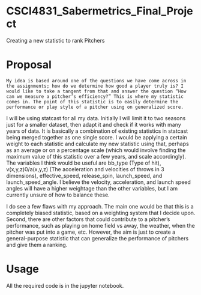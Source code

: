 # CSCI4831_Sabermetrics_Final_Project
Creating a new statistic to rank Pitchers

# Proposal

	My idea is based around one of the questions we have come across in the assignments; how do we determine how good a player truly is? I would like to take a tangent from that and answer the question “How can we measure a pitcher’s efficiency?” This is where my statistic comes in. The point of this statistic is to easily determine the performance or play style of a pitcher using on generalized score. 

  I will be using statcast for all my data. Initially I will limit it to two seasons just for a smaller dataset, then adapt it and check if it works with many years of data. It is basically a combination of existing statistics in statcast being merged together as one single score. I would be applying a certain weight to each statistic and calculate my new statistic using that, perhaps as an average or on a percentage scale (which would involve finding the maximum value of this statistic over a few years, and scale accordingly). The variables I think would be useful are bb_type (Type of hit), v(x,y,z)0/a(x,y,z) (The acceleration and velocities of throws in 3 dimensions), effective_speed, release_spin, launch_speed, and launch_speed_angle. I believe the velocity, acceleration, and launch speed angles will have a higher weightage than the other variables, but I am currently unsure of how to balance these. 
  
  I do see a few flaws with my approach. The main one would be that this is a completely biased statistic, based on a weighting system that I decide upon. Second, there are other factors that could contribute to a pitcher’s performance, such as playing on home field vs away, the weather, when the pitcher was put into a game, etc. However, the aim is just to create a general-purpose statistic that can generalize the performance of pitchers and give them a ranking. 
	
# Usage

All the required code is in the jupyter notebook.
